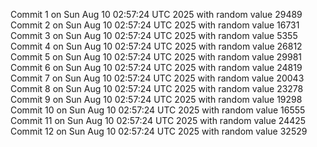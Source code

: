 Commit 1 on Sun Aug 10 02:57:24 UTC 2025 with random value 29489
Commit 2 on Sun Aug 10 02:57:24 UTC 2025 with random value 16731
Commit 3 on Sun Aug 10 02:57:24 UTC 2025 with random value 5355
Commit 4 on Sun Aug 10 02:57:24 UTC 2025 with random value 26812
Commit 5 on Sun Aug 10 02:57:24 UTC 2025 with random value 29981
Commit 6 on Sun Aug 10 02:57:24 UTC 2025 with random value 24819
Commit 7 on Sun Aug 10 02:57:24 UTC 2025 with random value 20043
Commit 8 on Sun Aug 10 02:57:24 UTC 2025 with random value 23278
Commit 9 on Sun Aug 10 02:57:24 UTC 2025 with random value 19298
Commit 10 on Sun Aug 10 02:57:24 UTC 2025 with random value 16555
Commit 11 on Sun Aug 10 02:57:24 UTC 2025 with random value 24425
Commit 12 on Sun Aug 10 02:57:24 UTC 2025 with random value 32529
